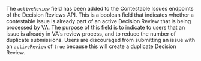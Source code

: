 The `activeReview` field has been added to the Contestable Issues endpoints of the Decision Reviews API. This is a boolean field that indicates whether a contestable issue is already part of an active Decision Review that is being processed by VA. The purpose of this field is to indicate to users that an issue is already in VA's review process, and to reduce the number of duplicate submissions. Users are discouraged from submitting an issue with an `activeReview` of `true` because this will create a duplicate Decision Review.